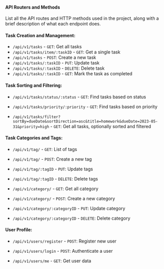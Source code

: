 
#### API Routers and Methods

List all the API routes and HTTP methods used in the project, along with a brief description of what each endpoint does.

#### Task Creation and Management:

- `/api/v1/tasks` - `GET`: Get all tasks
- `/api/v1/tasks/item/:taskID` - `GET`: Get a single task
- `/api/v1/tasks` - `POST`: Create a new task
- `/api/v1/tasks/:taskID` - `PUT`: Update task
- `/api/v1/tasks/:taskID` - `DELETE`: Delete task
- `/api/v1/tasks/:taskID` - `GET`: Mark the task as completed

#### Task Sorting and Filtering:

- `/api/v1/tasks/status/:status` - `GET`: Find tasks based on status

- `/api/v1/tasks/priority/:priority` - `GET`: Find tasks based on priority

- `/api/v1/tasks/filter?sortBy=dueDate&sortDirection=asc&title=homework&dueDate=2023-05-31&priority=high` - `GET`: Get all tasks, optionally sorted and filtered

#### Task Categories and Tags:

- `/api/v1/tag/` - `GET`: List of tags

- `/api/v1/tag/` - `POST`: Create a new tag

- `/api/v1/tag/:tagID` - `PUT`: Update tags

- `/api/v1/tag/:tagID` - `DELETE`: Delete tags

- `/api/v1/category/` - `GET`: Get all category

- `/api/v1/category/` - `POST`: Create a new category

- `/api/v1/category/:categoryID` - `PUT`: Update category

- `/api/v1/category/:categoryID` - `DELETE`: Delete category

#### User Profile:

- `/api/v1/users/register` - `POST`: Register new user

- `/api/v1/users/login` - `POST`: Authenticate a user

- `/api/v1/users/me` - `GET`: Get user data
